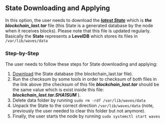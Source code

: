 ## State Downloading and Applying

In this option, the user needs to download the [_**latest State**_](http://blockchain.wavesnodes.com) which is _**the blockchain\_last.tar**_ file \(this State is a  generated database by the node when it receives blocks\). Please note that this file is updated regularly.  Basically the **State** represents a **LevelDB** which stores its files in `/var/lib/waves/data`

### Step-by-Step

The user needs to follow these steps for State downloading and applying:

1. [Download](http://blockchain.wavesnodes.com) the State database \(the blockchain\_last.tar file\).
2. Run the checksum by some tools in order to checksum of both files in the link above \(the checksum of this file _**blockchain\_last.tar**_ should be the same value which is exist inside this file: _**blockchain\_last.tar.SHA1SUM**_ \).
3. Delete data folder by running `sudo rm -rdf /var/lib/waves/data`
4. Unpack the State to the correct direction `/var/lib/waves/data`  \(note, previously the user needed to clear this folder but not anymore\).
5. Finally, the user starts the node by running `sudo systemctl start waves`



